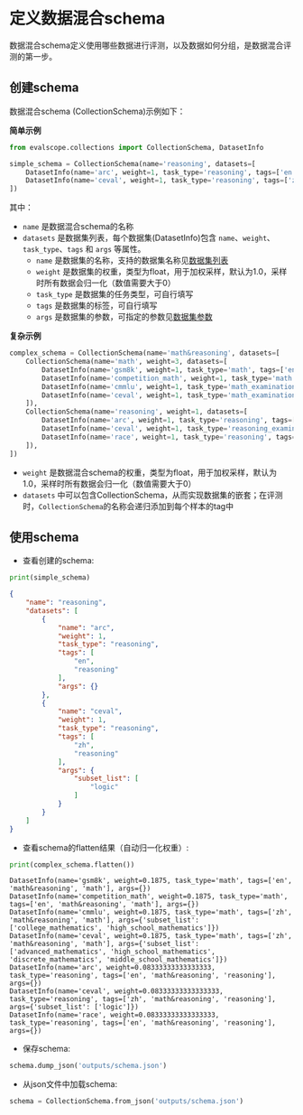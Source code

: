 # 定义数据混合schema

数据混合schema定义使用哪些数据进行评测，以及数据如何分组，是数据混合评测的第一步。

## 创建schema

数据混合schema (CollectionSchema)示例如下：

**简单示例**

```python
from evalscope.collections import CollectionSchema, DatasetInfo

simple_schema = CollectionSchema(name='reasoning', datasets=[
    DatasetInfo(name='arc', weight=1, task_type='reasoning', tags=['en']),
    DatasetInfo(name='ceval', weight=1, task_type='reasoning', tags=['zh'], args={'subset_list': ['logic']})
])
```
其中：
- `name` 是数据混合schema的名称
- `datasets` 是数据集列表，每个数据集(DatasetInfo)包含 `name`、`weight`、`task_type`、`tags` 和 `args` 等属性。
    - `name` 是数据集的名称，支持的数据集名称见[数据集列表](../../get_started/supported_dataset.md#1-原生支持的数据集)
    - `weight` 是数据集的权重，类型为float，用于加权采样，默认为1.0，采样时所有数据会归一化（数值需要大于0）
    - `task_type` 是数据集的任务类型，可自行填写
    - `tags` 是数据集的标签，可自行填写
    - `args` 是数据集的参数，可指定的参数见[数据集参数](../../get_started/parameters.md#数据集参数)

**复杂示例**

```python
complex_schema = CollectionSchema(name='math&reasoning', datasets=[
    CollectionSchema(name='math', weight=3, datasets=[
        DatasetInfo(name='gsm8k', weight=1, task_type='math', tags=['en']),
        DatasetInfo(name='competition_math', weight=1, task_type='math', tags=['en']),
        DatasetInfo(name='cmmlu', weight=1, task_type='math_examination', tags=['zh'], args={'subset_list': ['college_mathematics', 'high_school_mathematics']}),
        DatasetInfo(name='ceval', weight=1, task_type='math_examination', tags=['zh'], args={'subset_list': ['advanced_mathematics', 'high_school_mathematics', 'discrete_mathematics', 'middle_school_mathematics']}),
    ]),
    CollectionSchema(name='reasoning', weight=1, datasets=[
        DatasetInfo(name='arc', weight=1, task_type='reasoning', tags=['en']),
        DatasetInfo(name='ceval', weight=1, task_type='reasoning_examination', tags=['zh'], args={'subset_list': ['logic']}),
        DatasetInfo(name='race', weight=1, task_type='reasoning', tags=['en']),
    ]),
])
```
- `weight` 是数据混合schema的权重，类型为float，用于加权采样，默认为1.0，采样时所有数据会归一化（数值需要大于0）
- `datasets` 中可以包含CollectionSchema，从而实现数据集的嵌套；在评测时，`CollectionSchema`的名称会递归添加到每个样本的tag中

## 使用schema

- 查看创建的schema:

```python
print(simple_schema)
```
```json
{
    "name": "reasoning",
    "datasets": [
        {
            "name": "arc",
            "weight": 1,
            "task_type": "reasoning",
            "tags": [
                "en",
                "reasoning"
            ],
            "args": {}
        },
        {
            "name": "ceval",
            "weight": 1,
            "task_type": "reasoning",
            "tags": [
                "zh",
                "reasoning"
            ],
            "args": {
                "subset_list": [
                    "logic"
                ]
            }
        }
    ]
}
```

- 查看schema的flatten结果（自动归一化权重）:

```python
print(complex_schema.flatten())
```
```text
DatasetInfo(name='gsm8k', weight=0.1875, task_type='math', tags=['en', 'math&reasoning', 'math'], args={})
DatasetInfo(name='competition_math', weight=0.1875, task_type='math', tags=['en', 'math&reasoning', 'math'], args={})
DatasetInfo(name='cmmlu', weight=0.1875, task_type='math', tags=['zh', 'math&reasoning', 'math'], args={'subset_list': ['college_mathematics', 'high_school_mathematics']})
DatasetInfo(name='ceval', weight=0.1875, task_type='math', tags=['zh', 'math&reasoning', 'math'], args={'subset_list': ['advanced_mathematics', 'high_school_mathematics', 'discrete_mathematics', 'middle_school_mathematics']})
DatasetInfo(name='arc', weight=0.08333333333333333, task_type='reasoning', tags=['en', 'math&reasoning', 'reasoning'], args={})
DatasetInfo(name='ceval', weight=0.08333333333333333, task_type='reasoning', tags=['zh', 'math&reasoning', 'reasoning'], args={'subset_list': ['logic']})
DatasetInfo(name='race', weight=0.08333333333333333, task_type='reasoning', tags=['en', 'math&reasoning', 'reasoning'], args={})
```

- 保存schema:

```python
schema.dump_json('outputs/schema.json')
```

- 从json文件中加载schema:

```python
schema = CollectionSchema.from_json('outputs/schema.json')
```
